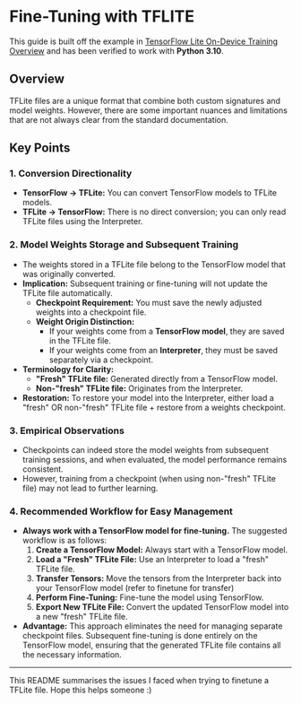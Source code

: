 # Fine-Tuning with TFLITE

This guide is built off the example in [TensorFlow Lite On-Device Training Overview](https://colab.research.google.com/github/tensorflow/tensorflow/blob/master/tensorflow/lite/g3doc/examples/on_device_training/overview.ipynb#scrollTo=Diwn1MmkNVeX&uniqifier=1) and has been verified to work with **Python 3.10**.

## Overview

TFLite files are a unique format that combine both custom signatures and model weights. However, there are some important nuances and limitations that are not always clear from the standard documentation.


## Key Points

### 1. Conversion Directionality
- **TensorFlow → TFLite:** You can convert TensorFlow models to TFLite models.
- **TFLite → TensorFlow:** There is no direct conversion; you can only read TFLite files using the Interpreter.
### 2. Model Weights Storage and Subsequent Training
- The weights stored in a TFLite file belong to the TensorFlow model that was originally converted.
- **Implication:** Subsequent training or fine-tuning will not update the TFLite file automatically.
  - **Checkpoint Requirement:** You must save the newly adjusted weights into a checkpoint file.
  - **Weight Origin Distinction:**
    - If your weights come from a **TensorFlow model**, they are saved in the TFLite file.
    - If your weights come from an **Interpreter**, they must be saved separately via a checkpoint.
- **Terminology for Clarity:**
  - **"Fresh" TFLite file:** Generated directly from a TensorFlow model.
  - **Non-"fresh" TFLite file:** Originates from the Interpreter.
- **Restoration:** To restore your model into the Interpreter, either load a "fresh" OR non-"fresh" TFLite file + restore from a weights checkpoint.
### 3. Empirical Observations
- Checkpoints can indeed store the model weights from subsequent training sessions, and when evaluated, the model performance remains consistent.
- However, training from a checkpoint (when using non-"fresh" TFLite file) may not lead to further learning.
### 4. Recommended Workflow for Easy Management
- **Always work with a TensorFlow model for fine-tuning.** The suggested workflow is as follows:
  1. **Create a TensorFlow Model:** Always start with a TensorFlow model.
  2. **Load a "Fresh" TFLite File:** Use an Interpreter to load a "fresh" TFLite file.
  3. **Transfer Tensors:** Move the tensors from the Interpreter back into your TensorFlow model (refer to finetune for transfer)
  4. **Perform Fine-Tuning:** Fine-tune the model using TensorFlow.
  5. **Export New TFLite File:** Convert the updated TensorFlow model into a new "fresh" TFLite file.
- **Advantage:** This approach eliminates the need for managing separate checkpoint files. Subsequent fine-tuning is done entirely on the TensorFlow model, ensuring that the generated TFLite file contains all the necessary information.
---

This README summarises the issues I faced when trying to finetune a TFLite file. Hope this helps someone :)